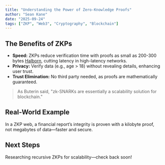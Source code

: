 ```yaml
---
title: "Understanding the Power of Zero-Knowledge Proofs"
author: "Sean Kane"
date: "2025-09-24"
tags: ["ZKP", "Web3", "Cryptography", "Blockchain"]
---
```

## The Benefits of ZKPs
* **Speed:** ZKPs reduce verification time with proofs as small as 200-300 bytes [Halborn](https://www.halborn.com/...), cutting latency in high-latency networks.
* **Privacy:** Verify data (e.g., age > 18) without revealing details, enhancing user trust.
* **Trust Elimination:** No third party needed, as proofs are mathematically guaranteed.
> As Buterin said, "zk-SNARKs are essentially a scalability solution for blockchain."
## Real-World Example
In a ZKP web, a financial report’s integrity is proven with a kilobyte proof, not megabytes of data—faster and secure.
## Next Steps
Researching recursive ZKPs for scalability—check back soon!
